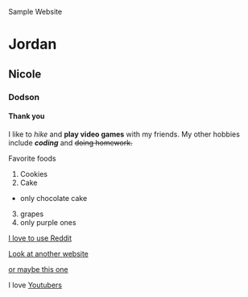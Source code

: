 Sample Website
# Jordan
## Nicole
### Dodson
#### Thank you

I like to *hike* and **play video games** with my friends. My other hobbies include **_coding_** and ~~doing homework.~~

Favorite foods
1. Cookies
2. Cake
  + only chocolate cake
3. grapes
  3. only purple ones
  
[I love to use Reddit](www.reddit.com)

[Look at another website][other website]

[or maybe this one][1]

I love [Youtubers]


[other website]: www.google.com
[1]: www.youtube.com
[Youtubers]: https://www.youtube.com/user/jacksepticeye

